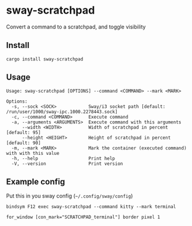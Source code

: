 # sway-scratchpad

Convert a command to a scratchpad, and toggle visibility

## Install

```
cargo install sway-scratchpad
```

## Usage

```
Usage: sway-scratchpad [OPTIONS] --command <COMMAND> --mark <MARK>

Options:
  -s, --sock <SOCK>            Sway/i3 socket path [default: /run/user/1000/sway-ipc.1000.2278443.sock]
  -c, --command <COMMAND>      Execute command
  -a, --arguments <ARGUMENTS>  Execute command with this arguments
      --width <WIDTH>          Width of scratchpad in percent [default: 95]
      --height <HEIGHT>        Height of scratchpad in percent [default: 90]
  -m, --mark <MARK>            Mark the container (executed command) with with this value
  -h, --help                   Print help
  -V, --version                Print version
```


## Example config

Put this in you sway config (`~/.config/sway/config`)

```
bindsym F12 exec sway-scratchpad --command kitty --mark terminal

for_window [con_mark="SCRATCHPAD_terminal"] border pixel 1
```
